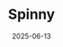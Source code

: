 ---  
layout: startup_page  
title: "Spinny"  
id: "spinny.com"  
permalink: "/spinnyspinny.com06132025/"  
website: "https://www.spinny.com/"  
funding_round: "Series F"  
funding_amount: "$30M"  
investors: "WestBridge Capital"  
about: "Spinny is a used car marketplace that connects buyers and sellers, offering a transparent and reliable platform for used car transactions. The company aims to simplify the used car buying and selling process with a focus on customer experience and quality assurance."  
markets: "Automotive, E-commerce"  
hq: "Gurugram, Haryana, India"  
founded_year: "2015"  
linkedin: "https://www.linkedin.com/company/spinny"  
twitter: ""  
instagram: ""  
facebook: ""  
crunchbase: "https://www.crunchbase.com/organization/spinny"  
pitchbook: ""  

date_display: "13-Jun-2025"  
date: "2025-06-13"

# SEO Optimization  
meta_title: "Spinny - Series F Funding ($30M)"  
meta_description: "Spinny, Spinny is a used car marketplace that connects buyers and sellers, offering a transparent and reliable platform for used car transactions. The company..."  
meta_keywords: "Spinny, Automotive, E-commerce, Series F funding"  
canonical_url: "https://startup.projectstartups.com/spinnyspinny.com06132025/"  
---